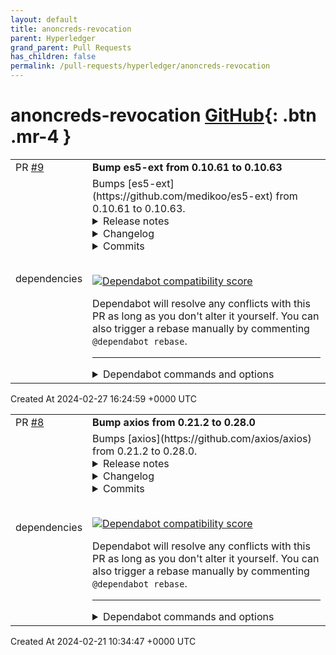 ```yaml
---
layout: default
title: anoncreds-revocation
parent: Hyperledger
grand_parent: Pull Requests
has_children: false
permalink: /pull-requests/hyperledger/anoncreds-revocation
---
```


# anoncreds-revocation <span class="fs-3 right-align">[GitHub](https://github.com/hyperledger/anoncreds-revocation){: .btn .mr-4 }</span>


<div>
    <table>
        <tr>
            <td>
                PR <a href="https://github.com/hyperledger/anoncreds-revocation/pull/9" class=".btn">#9</a>
            </td>
            <td>
                <b>
                    Bump es5-ext from 0.10.61 to 0.10.63
                </b>
            </td>
        </tr>
        <tr>
            <td>
                <span class="chip">dependencies</span>
            </td>
            <td>
                Bumps [es5-ext](https://github.com/medikoo/es5-ext) from 0.10.61 to 0.10.63.
<details>
<summary>Release notes</summary>
<p><em>Sourced from <a href="https://github.com/medikoo/es5-ext/releases">es5-ext's releases</a>.</em></p>
<blockquote>
<h2>0.10.63 (2024-02-23)</h2>
<h3>Bug Fixes</h3>
<ul>
<li>Do not rely on problematic regex (<a href="https://github.com/medikoo/es5-ext/commit/3551cdd7b2db08b1632841f819d008757d28e8e2">3551cdd</a>), addresses <a href="https://redirect.github.com/medikoo/es5-ext/issues/201">#201</a></li>
<li>Support ES2015+ function definitions in <code>function#toStringTokens()</code> (<a href="https://github.com/medikoo/es5-ext/commit/a52e95736690ad1d465ebcd9791d54570e294602">a52e957</a>), addresses <a href="https://redirect.github.com/medikoo/es5-ext/issues/021">#021</a></li>
<li>Ensure postinstall script does not crash on Windows, fixes <a href="https://redirect.github.com/medikoo/es5-ext/issues/181">#181</a> (<a href="https://github.com/medikoo/es5-ext/commit/bf8ed799d57df53096da9d908ff577f305e1366f">bf8ed79</a>)</li>
</ul>
<h3>Maintenance Improvements</h3>
<ul>
<li>Simplify the manifest message (<a href="https://github.com/medikoo/es5-ext/commit/7855319f41b9736639cf4555bd2c419f17addf55">7855319</a>)</li>
</ul>
<hr />
<p><a href="https://github.com/medikoo/es5-ext/compare/v0.10.62...v0.10.63">Comparison since last release</a></p>
<h2>0.10.62 (2022-08-02)</h2>
<h3>Maintenance Improvements</h3>
<ul>
<li><strong>Manifest improvements:</strong>
<ul>
<li>(<a href="https://redirect.github.com/medikoo/es5-ext/issues/190">#190</a>) (<a href="https://github.com/medikoo/es5-ext/commit/b8dc53fa439b98541644c64c1275f25d9f2e2235">b8dc53f</a>)</li>
<li>(<a href="https://github.com/medikoo/es5-ext/commit/c51d552c03967858b8f14a4afa305338ba648cce">c51d552</a>)</li>
</ul>
</li>
</ul>
<hr />
<p><a href="https://github.com/medikoo/es5-ext/compare/v0.10.61...v0.10.62">Comparison since last release</a></p>
</blockquote>
</details>
<details>
<summary>Changelog</summary>
<p><em>Sourced from <a href="https://github.com/medikoo/es5-ext/blob/main/CHANGELOG.md">es5-ext's changelog</a>.</em></p>
<blockquote>
<h3><a href="https://github.com/medikoo/es5-ext/compare/v0.10.62...v0.10.63">0.10.63</a> (2024-02-23)</h3>
<h3>Bug Fixes</h3>
<ul>
<li>Do not rely on problematic regex (<a href="https://github.com/medikoo/es5-ext/commit/3551cdd7b2db08b1632841f819d008757d28e8e2">3551cdd</a>), addresses <a href="https://redirect.github.com/medikoo/es5-ext/issues/201">#201</a></li>
<li>Support ES2015+ function definitions in <code>function#toStringTokens()</code> (<a href="https://github.com/medikoo/es5-ext/commit/a52e95736690ad1d465ebcd9791d54570e294602">a52e957</a>), addresses <a href="https://redirect.github.com/medikoo/es5-ext/issues/021">#021</a></li>
<li>Ensure postinstall script does not crash on Windows, fixes <a href="https://redirect.github.com/medikoo/es5-ext/issues/181">#181</a> (<a href="https://github.com/medikoo/es5-ext/commit/bf8ed799d57df53096da9d908ff577f305e1366f">bf8ed79</a>)</li>
</ul>
<h3>Maintenance Improvements</h3>
<ul>
<li>Simplify the manifest message (<a href="https://github.com/medikoo/es5-ext/commit/7855319f41b9736639cf4555bd2c419f17addf55">7855319</a>)</li>
</ul>
<h3><a href="https://github.com/medikoo/es5-ext/compare/v0.10.61...v0.10.62">0.10.62</a> (2022-08-02)</h3>
<h3>Maintenance Improvements</h3>
<ul>
<li><strong>Manifest improvements:</strong>
<ul>
<li>(<a href="https://redirect.github.com/medikoo/es5-ext/issues/190">#190</a>) (<a href="https://github.com/medikoo/es5-ext/commit/b8dc53fa439b98541644c64c1275f25d9f2e2235">b8dc53f</a>)</li>
<li>(<a href="https://github.com/medikoo/es5-ext/commit/c51d552c03967858b8f14a4afa305338ba648cce">c51d552</a>)</li>
</ul>
</li>
</ul>
</blockquote>
</details>
<details>
<summary>Commits</summary>
<ul>
<li><a href="https://github.com/medikoo/es5-ext/commit/de4e03c4776a303284142f73f3f181a070615817"><code>de4e03c</code></a> chore: Release v0.10.63</li>
<li><a href="https://github.com/medikoo/es5-ext/commit/3fd53b755ec883be8f119c747f0b04130741e456"><code>3fd53b7</code></a> chore: Upgrade<code> lint-staged</code> to v13</li>
<li><a href="https://github.com/medikoo/es5-ext/commit/bf8ed799d57df53096da9d908ff577f305e1366f"><code>bf8ed79</code></a> chore: Ensure postinstall script does not crash on Windows</li>
<li><a href="https://github.com/medikoo/es5-ext/commit/2cbbb0717bd8de6e38fcba1f0d45bc876e7a1951"><code>2cbbb07</code></a> chore: Bump dependencies</li>
<li><a href="https://github.com/medikoo/es5-ext/commit/22d0416ea170000a115609f22a560dfa9193ebb0"><code>22d0416</code></a> chore: Bump LICENSE year</li>
<li><a href="https://github.com/medikoo/es5-ext/commit/a52e95736690ad1d465ebcd9791d54570e294602"><code>a52e957</code></a> fix: Support ES2015+ function definitions in <code>function#toStringTokens()</code></li>
<li><a href="https://github.com/medikoo/es5-ext/commit/3551cdd7b2db08b1632841f819d008757d28e8e2"><code>3551cdd</code></a> fix: Do not rely on problematic regex</li>
<li><a href="https://github.com/medikoo/es5-ext/commit/7855319f41b9736639cf4555bd2c419f17addf55"><code>7855319</code></a> chore: Simplify the manifest message</li>
<li><a href="https://github.com/medikoo/es5-ext/commit/78e041fe780ab39e73b7e580407e3ce1e52f4e38"><code>78e041f</code></a> chore: Release v0.10.62</li>
<li><a href="https://github.com/medikoo/es5-ext/commit/c51d552c03967858b8f14a4afa305338ba648cce"><code>c51d552</code></a> chore: Improve manifest</li>
<li>Additional commits viewable in <a href="https://github.com/medikoo/es5-ext/compare/v0.10.61...v0.10.63">compare view</a></li>
</ul>
</details>
<br />


[![Dependabot compatibility score](https://dependabot-badges.githubapp.com/badges/compatibility_score?dependency-name=es5-ext&package-manager=npm_and_yarn&previous-version=0.10.61&new-version=0.10.63)](https://docs.github.com/en/github/managing-security-vulnerabilities/about-dependabot-security-updates#about-compatibility-scores)

Dependabot will resolve any conflicts with this PR as long as you don't alter it yourself. You can also trigger a rebase manually by commenting `@dependabot rebase`.

[//]: # (dependabot-automerge-start)
[//]: # (dependabot-automerge-end)

---

<details>
<summary>Dependabot commands and options</summary>
<br />

You can trigger Dependabot actions by commenting on this PR:
- `@dependabot rebase` will rebase this PR
- `@dependabot recreate` will recreate this PR, overwriting any edits that have been made to it
- `@dependabot merge` will merge this PR after your CI passes on it
- `@dependabot squash and merge` will squash and merge this PR after your CI passes on it
- `@dependabot cancel merge` will cancel a previously requested merge and block automerging
- `@dependabot reopen` will reopen this PR if it is closed
- `@dependabot close` will close this PR and stop Dependabot recreating it. You can achieve the same result by closing it manually
- `@dependabot show <dependency name> ignore conditions` will show all of the ignore conditions of the specified dependency
- `@dependabot ignore this major version` will close this PR and stop Dependabot creating any more for this major version (unless you reopen the PR or upgrade to it yourself)
- `@dependabot ignore this minor version` will close this PR and stop Dependabot creating any more for this minor version (unless you reopen the PR or upgrade to it yourself)
- `@dependabot ignore this dependency` will close this PR and stop Dependabot creating any more for this dependency (unless you reopen the PR or upgrade to it yourself)
You can disable automated security fix PRs for this repo from the [Security Alerts page](https://github.com/hyperledger/anoncreds-revocation/network/alerts).

</details>
            </td>
        </tr>
    </table>
    <div class="right-align">
        Created At 2024-02-27 16:24:59 +0000 UTC
    </div>
</div>

<div>
    <table>
        <tr>
            <td>
                PR <a href="https://github.com/hyperledger/anoncreds-revocation/pull/8" class=".btn">#8</a>
            </td>
            <td>
                <b>
                    Bump axios from 0.21.2 to 0.28.0
                </b>
            </td>
        </tr>
        <tr>
            <td>
                <span class="chip">dependencies</span>
            </td>
            <td>
                Bumps [axios](https://github.com/axios/axios) from 0.21.2 to 0.28.0.
<details>
<summary>Release notes</summary>
<p><em>Sourced from <a href="https://github.com/axios/axios/releases">axios's releases</a>.</em></p>
<blockquote>
<h2>Release v0.28.0</h2>
<h2>Release notes:</h2>
<h3>Bug Fixes</h3>
<ul>
<li>fix(security): fixed CVE-2023-45857 by backporting <code>withXSRFToken</code> option to v0.x (<a href="https://redirect.github.com/axios/axios/issues/6091">#6091</a>)</li>
</ul>
<h3>Backports from v1.x:</h3>
<ul>
<li>Allow null indexes on formSerializer and paramsSerializer v0.x (<a href="https://redirect.github.com/axios/axios/issues/4961">#4961</a>)</li>
<li>Fixing content-type header repeated <a href="https://redirect.github.com/axios/axios/issues/4745">#4745</a></li>
<li>Fixed timeout error message for HTTP 4738</li>
<li>Added <code>axios.formToJSON</code> method (<a href="https://redirect.github.com/axios/axios/issues/4735">#4735</a>)</li>
<li>URL params serializer (<a href="https://redirect.github.com/axios/axios/issues/4734">#4734</a>)</li>
<li>Fixed toFormData Blob issue on node&gt;v17 <a href="https://redirect.github.com/axios/axios/issues/4728">#4728</a></li>
<li>Adding types for progress event callbacks <a href="https://redirect.github.com/axios/axios/issues/4675">#4675</a></li>
<li>Fixed max body length defaults <a href="https://redirect.github.com/axios/axios/issues/4731">#4731</a></li>
<li>Added data URL support for node.js (<a href="https://redirect.github.com/axios/axios/issues/4725">#4725</a>)</li>
<li>Added isCancel type assert (<a href="https://redirect.github.com/axios/axios/issues/4293">#4293</a>)</li>
<li>Added the ability for the <code>url-encoded-form</code> serializer to respect the <code>formSerializer</code> config (<a href="https://redirect.github.com/axios/axios/issues/4721">#4721</a>)</li>
<li>Add <code>string[]</code> to <code>AxiosRequestHeaders</code> type (<a href="https://redirect.github.com/axios/axios/issues/4322">#4322</a>)</li>
<li>Allow type definition for axios instance methods (<a href="https://redirect.github.com/axios/axios/issues/4224">#4224</a>)</li>
<li>Fixed <code>AxiosError</code> stack capturing; (<a href="https://redirect.github.com/axios/axios/issues/4718">#4718</a>)</li>
<li>Fixed <code>AxiosError</code> status code type; (<a href="https://redirect.github.com/axios/axios/issues/4717">#4717</a>)</li>
<li>Adding Canceler parameters config and request (<a href="https://redirect.github.com/axios/axios/issues/4711">#4711</a>)</li>
<li>fix(types): allow to specify partial default headers for instance creation (<a href="https://redirect.github.com/axios/axios/issues/4185">#4185</a>)</li>
<li>Added <code>blob</code> to the list of protocols supported by the browser (<a href="https://redirect.github.com/axios/axios/issues/4678">#4678</a>)</li>
<li>Fixing Z_BUF_ERROR when no content (<a href="https://redirect.github.com/axios/axios/issues/4701">#4701</a>)</li>
<li>Fixed race condition on immediate requests cancellation (<a href="https://redirect.github.com/axios/axios/issues/4261">#4261</a>)</li>
<li>Added a clear() function to the request and response interceptors object so a user can ensure that all interceptors have been removed from an Axios instance <a href="https://redirect.github.com/axios/axios/pull/4248">axios/axios#4248</a></li>
<li>Added generic AxiosAbortSignal TS interface to avoid importing AbortController polyfill (<a href="https://redirect.github.com/axios/axios/issues/4229">#4229</a>)</li>
<li>Fix TS definition for AxiosRequestTransformer (<a href="https://redirect.github.com/axios/axios/issues/4201">#4201</a>)</li>
<li>Use type alias instead of interface for AxiosPromise (<a href="https://redirect.github.com/axios/axios/issues/4505">#4505</a>)</li>
<li>Include request and config when creating a CanceledError instance (<a href="https://redirect.github.com/axios/axios/issues/4659">#4659</a>)</li>
<li>Added generic TS types for the exposed toFormData helper (<a href="https://redirect.github.com/axios/axios/issues/4668">#4668</a>)</li>
<li>Optimized the code that checks cancellation (<a href="https://redirect.github.com/axios/axios/issues/4587">#4587</a>)</li>
<li>Replaced webpack with rollup (<a href="https://redirect.github.com/axios/axios/issues/4596">#4596</a>)</li>
<li>Added stack trace to AxiosError (<a href="https://redirect.github.com/axios/axios/issues/4624">#4624</a>)</li>
<li>Updated AxiosError.config to be optional in the type definition (<a href="https://redirect.github.com/axios/axios/issues/4665">#4665</a>)</li>
<li>Removed incorrect argument for NetworkError constructor (<a href="https://redirect.github.com/axios/axios/issues/4656">#4656</a>)</li>
</ul>
<h2>v0.27.2</h2>
<p>Fixes and Functionality:</p>
<ul>
<li>Fixed FormData posting in browser environment by reverting <a href="https://redirect.github.com/axios/axios/issues/3785">#3785</a> (<a href="https://redirect.github.com/axios/axios/pull/4640">#4640</a>)</li>
<li>Enhanced protocol parsing implementation (<a href="https://redirect.github.com/axios/axios/pull/4639">#4639</a>)</li>
<li>Fixed bundle size</li>
</ul>
<h2>v0.27.1</h2>
<h3>Fixes and Functionality:</h3>
<ul>
<li>Removed import of url module in browser build due to huge size overhead and builds being broken (<a href="https://redirect.github.com/axios/axios/pull/4594">#4594</a>)</li>
<li>Bumped follow-redirects to ^1.14.9 (<a href="https://redirect.github.com/axios/axios/pull/4615">#4615</a>)</li>
</ul>
<!-- raw HTML omitted -->
</blockquote>
<p>... (truncated)</p>
</details>
<details>
<summary>Changelog</summary>
<p><em>Sourced from <a href="https://github.com/axios/axios/blob/v0.28.0/CHANGELOG.md">axios's changelog</a>.</em></p>
<blockquote>
<h2><a href="https://github.com/axios/axios/compare/v0.27.2...v0.28.0">0.28.0</a> (2024-02-12)</h2>
<h2>Release notes:</h2>
<h3>Bug Fixes</h3>
<ul>
<li>fix(security): fixed CVE-2023-45857 by backporting <code>withXSRFToken</code> option to v0.x (<a href="https://redirect.github.com/axios/axios/issues/6091">#6091</a>)</li>
</ul>
<h3>Backports from v1.x:</h3>
<ul>
<li>Allow null indexes on formSerializer and paramsSerializer v0.x (<a href="https://redirect.github.com/axios/axios/issues/4961">#4961</a>)</li>
<li>Fixing content-type header repeated <a href="https://redirect.github.com/axios/axios/issues/4745">#4745</a></li>
<li>Fixed timeout error message for HTTP 4738</li>
<li>Added <code>axios.formToJSON</code> method (<a href="https://redirect.github.com/axios/axios/issues/4735">#4735</a>)</li>
<li>URL params serializer (<a href="https://redirect.github.com/axios/axios/issues/4734">#4734</a>)</li>
<li>Fixed toFormData Blob issue on node&gt;v17 <a href="https://redirect.github.com/axios/axios/issues/4728">#4728</a></li>
<li>Adding types for progress event callbacks <a href="https://redirect.github.com/axios/axios/issues/4675">#4675</a></li>
<li>Fixed max body length defaults <a href="https://redirect.github.com/axios/axios/issues/4731">#4731</a></li>
<li>Added data URL support for node.js (<a href="https://redirect.github.com/axios/axios/issues/4725">#4725</a>)</li>
<li>Added isCancel type assert (<a href="https://redirect.github.com/axios/axios/issues/4293">#4293</a>)</li>
<li>Added the ability for the <code>url-encoded-form</code> serializer to respect the <code>formSerializer</code> config (<a href="https://redirect.github.com/axios/axios/issues/4721">#4721</a>)</li>
<li>Add <code>string[]</code> to <code>AxiosRequestHeaders</code> type (<a href="https://redirect.github.com/axios/axios/issues/4322">#4322</a>)</li>
<li>Allow type definition for axios instance methods (<a href="https://redirect.github.com/axios/axios/issues/4224">#4224</a>)</li>
<li>Fixed <code>AxiosError</code> stack capturing; (<a href="https://redirect.github.com/axios/axios/issues/4718">#4718</a>)</li>
<li>Fixed <code>AxiosError</code> status code type; (<a href="https://redirect.github.com/axios/axios/issues/4717">#4717</a>)</li>
<li>Adding Canceler parameters config and request (<a href="https://redirect.github.com/axios/axios/issues/4711">#4711</a>)</li>
<li>fix(types): allow to specify partial default headers for instance creation (<a href="https://redirect.github.com/axios/axios/issues/4185">#4185</a>)</li>
<li>Added <code>blob</code> to the list of protocols supported by the browser (<a href="https://redirect.github.com/axios/axios/issues/4678">#4678</a>)</li>
<li>Fixing Z_BUF_ERROR when no content (<a href="https://redirect.github.com/axios/axios/issues/4701">#4701</a>)</li>
<li>Fixed race condition on immediate requests cancellation (<a href="https://redirect.github.com/axios/axios/issues/4261">#4261</a>)</li>
<li>Added a clear() function to the request and response interceptors object so a user can ensure that all interceptors have been removed from an Axios instance <a href="https://redirect.github.com/axios/axios/pull/4248">axios/axios#4248</a></li>
<li>Added generic AxiosAbortSignal TS interface to avoid importing AbortController polyfill (<a href="https://redirect.github.com/axios/axios/issues/4229">#4229</a>)</li>
<li>Fix TS definition for AxiosRequestTransformer (<a href="https://redirect.github.com/axios/axios/issues/4201">#4201</a>)</li>
<li>Use type alias instead of interface for AxiosPromise (<a href="https://redirect.github.com/axios/axios/issues/4505">#4505</a>)</li>
<li>Include request and config when creating a CanceledError instance (<a href="https://redirect.github.com/axios/axios/issues/4659">#4659</a>)</li>
<li>Added generic TS types for the exposed toFormData helper (<a href="https://redirect.github.com/axios/axios/issues/4668">#4668</a>)</li>
<li>Optimized the code that checks cancellation (<a href="https://redirect.github.com/axios/axios/issues/4587">#4587</a>)</li>
<li>Replaced webpack with rollup (<a href="https://redirect.github.com/axios/axios/issues/4596">#4596</a>)</li>
<li>Added stack trace to AxiosError (<a href="https://redirect.github.com/axios/axios/issues/4624">#4624</a>)</li>
<li>Updated AxiosError.config to be optional in the type definition (<a href="https://redirect.github.com/axios/axios/issues/4665">#4665</a>)</li>
<li>Removed incorrect argument for NetworkError constructor (<a href="https://redirect.github.com/axios/axios/issues/4656">#4656</a>)</li>
</ul>
<h2>0.27.2 (April 27, 2022)</h2>
<p>Fixes and Functionality:</p>
<ul>
<li>Fixed FormData posting in browser environment by reverting <a href="https://redirect.github.com/axios/axios/issues/3785">#3785</a> (<a href="https://redirect.github.com/axios/axios/pull/4640">#4640</a>)</li>
<li>Enhanced protocol parsing implementation (<a href="https://redirect.github.com/axios/axios/pull/4639">#4639</a>)</li>
<li>Fixed bundle size</li>
</ul>
<h2>0.27.1 (April 26, 2022)</h2>
<!-- raw HTML omitted -->
</blockquote>
<p>... (truncated)</p>
</details>
<details>
<summary>Commits</summary>
<ul>
<li><a href="https://github.com/axios/axios/commit/3b7635aefc842c05da0ec8c90e8bd09cb54616b8"><code>3b7635a</code></a> [Release] v0.28.0 (<a href="https://redirect.github.com/axios/axios/issues/6211">#6211</a>)</li>
<li><a href="https://github.com/axios/axios/commit/27c007656d8d7ffe780248edc531949d744450b7"><code>27c0076</code></a> feat(backport): added ability for paramsSerializer to handle function; (<a href="https://redirect.github.com/axios/axios/issues/6227">#6227</a>)</li>
<li><a href="https://github.com/axios/axios/commit/80c3d74544197e83ee268b24f9cc1428e04d766c"><code>80c3d74</code></a> chore(ci): backported publish action; (<a href="https://redirect.github.com/axios/axios/issues/6224">#6224</a>)</li>
<li><a href="https://github.com/axios/axios/commit/2755df562b9c194fba6d8b609a383443f6a6e967"><code>2755df5</code></a> fix(security): fixed CVE-2023-45857 by backporting <code>withXSRFToken</code> option to ...</li>
<li><a href="https://github.com/axios/axios/commit/880b42e2b8cdd467ce0c6ecd1cf522ef6ef65682"><code>880b42e</code></a> docs: Fix a typo in README</li>
<li><a href="https://github.com/axios/axios/commit/c4bf0a4afcac9a49e9b58d3ea64570110cba34f8"><code>c4bf0a4</code></a> Allow null indexes on formSerializer and paramsSerializer v0.x (<a href="https://redirect.github.com/axios/axios/issues/4961">#4961</a>)</li>
<li><a href="https://github.com/axios/axios/commit/1e2679f75b2030dd62c661e3292ab265c89497b8"><code>1e2679f</code></a> fix: [Types] Type of header in AxiosRequestConfig / for Axios.create is incor...</li>
<li><a href="https://github.com/axios/axios/commit/80b546c3f1982852aa0047dac5ddde38426e25cb"><code>80b546c</code></a> fix: loosing request header (<a href="https://redirect.github.com/axios/axios/issues/4858">#4858</a>) (<a href="https://redirect.github.com/axios/axios/issues/4871">#4871</a>)</li>
<li><a href="https://github.com/axios/axios/commit/6acb5ef8ff127db65da85189b3ccaeb10b93121a"><code>6acb5ef</code></a> feat: brower platform add data protocol. (<a href="https://redirect.github.com/axios/axios/issues/4814">#4814</a>)</li>
<li><a href="https://github.com/axios/axios/commit/bbb2264614befdce107449baa8a3102d9043a527"><code>bbb2264</code></a> fix(typing): axios response headers can be undefined (<a href="https://redirect.github.com/axios/axios/issues/4813">#4813</a>)</li>
<li>Additional commits viewable in <a href="https://github.com/axios/axios/compare/v0.21.2...v0.28.0">compare view</a></li>
</ul>
</details>
<br />


[![Dependabot compatibility score](https://dependabot-badges.githubapp.com/badges/compatibility_score?dependency-name=axios&package-manager=npm_and_yarn&previous-version=0.21.2&new-version=0.28.0)](https://docs.github.com/en/github/managing-security-vulnerabilities/about-dependabot-security-updates#about-compatibility-scores)

Dependabot will resolve any conflicts with this PR as long as you don't alter it yourself. You can also trigger a rebase manually by commenting `@dependabot rebase`.

[//]: # (dependabot-automerge-start)
[//]: # (dependabot-automerge-end)

---

<details>
<summary>Dependabot commands and options</summary>
<br />

You can trigger Dependabot actions by commenting on this PR:
- `@dependabot rebase` will rebase this PR
- `@dependabot recreate` will recreate this PR, overwriting any edits that have been made to it
- `@dependabot merge` will merge this PR after your CI passes on it
- `@dependabot squash and merge` will squash and merge this PR after your CI passes on it
- `@dependabot cancel merge` will cancel a previously requested merge and block automerging
- `@dependabot reopen` will reopen this PR if it is closed
- `@dependabot close` will close this PR and stop Dependabot recreating it. You can achieve the same result by closing it manually
- `@dependabot show <dependency name> ignore conditions` will show all of the ignore conditions of the specified dependency
- `@dependabot ignore this major version` will close this PR and stop Dependabot creating any more for this major version (unless you reopen the PR or upgrade to it yourself)
- `@dependabot ignore this minor version` will close this PR and stop Dependabot creating any more for this minor version (unless you reopen the PR or upgrade to it yourself)
- `@dependabot ignore this dependency` will close this PR and stop Dependabot creating any more for this dependency (unless you reopen the PR or upgrade to it yourself)
You can disable automated security fix PRs for this repo from the [Security Alerts page](https://github.com/hyperledger/anoncreds-revocation/network/alerts).

</details>
            </td>
        </tr>
    </table>
    <div class="right-align">
        Created At 2024-02-21 10:34:47 +0000 UTC
    </div>
</div>

